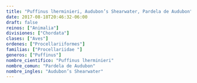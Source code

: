 ```yaml
---
title: "Puffinus lherminieri, Audubon’s Shearwater, Pardela de Audubon"
date: 2017-08-18T20:46:32-06:00
draft: false
reinos: ["Animalia"]
divisiones: ["Chordata"]
clases: ["Aves"]
ordenes: ["Procellariiformes"]
familias: ["Procellariidae "]
generos: ["Puffinus"]
nombre_cientifico: "Puffinus lherminieri"
nombre_comun: "Pardela de Audubon"
nombre_ingles: "Audubon’s Shearwater"
---
```


